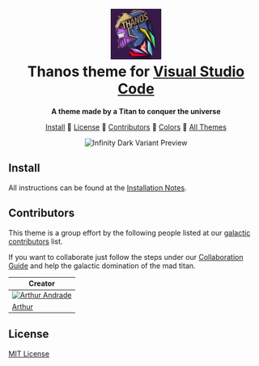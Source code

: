 <h1 align="center">
  <br>
  <img src="https://raw.githubusercontent.com/thanos-theme/thanos/main/assets/image/logo/256x256.png" alt="Thanos theme" width="100">
  <br>
  Thanos theme for <a href="https://marketplace.visualstudio.com/items?itemName=arthur404dev.thanos-theme">Visual Studio Code</a>
  <br>
</h1>

<p align="center">
  <strong>A theme made by a Titan to conquer the universe</strong>
</p>

<p align="center">
  <a href="#install">Install</a> 👾
  <a href="#license">License</a> 👾
  <a href="#contributors">Contributors</a> 👾
  <a href="https://github.com/thanos-theme/thanos#colors">Colors</a> 👾
  <a href="https://github.com/thanos-theme/thanos#install">All Themes</a>
</p>

<p align="center">
  <img alt="Infinity Dark Variant Preview" src="https://raw.githubusercontent.com/thanos-theme/thanos/main/assets/image/previews/visual-studio-code/preview.gif">
</p>

## Install

All instructions can be found at the [Installation Notes](./INSTALL.md).

## Contributors

This theme is a group effort by the following people listed at our [galactic contributors](https://github.com/thanos-theme/visual-studio-code/graphs/contributors) list.

If you want to collaborate just follow the steps under our [Collaboration Guide](https://github.com/thanos-theme/thanos/blob/main/docs/COLLABORATE.md) and help the galactic domination of the mad titan.

| Creator                                                                                            |
| -------------------------------------------------------------------------------------------------- |
| [![Arthur Andrade](https://github.com/arthur404dev.png?size=100)](https://github.com/arthur404dev) |
| [Arthur](https://github.com/arthur404dev)                                                          |

## License

[MIT License](./LICENSE.md)
